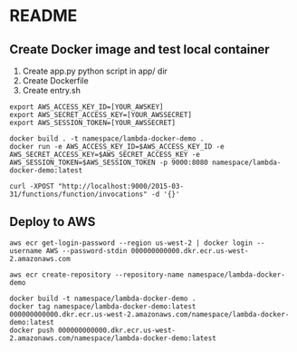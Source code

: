 # README

## Create Docker image and test local container
1. Create app.py python script in app/ dir
2. Create Dockerfile
3. Create entry.sh

```
export AWS_ACCESS_KEY_ID=[YOUR_AWSKEY]
export AWS_SECRET_ACCESS_KEY=[YOUR_AWSSECRET]
export AWS_SESSION_TOKEN=[YOUR_AWSSECRET]

docker build . -t namespace/lambda-docker-demo .
docker run -e AWS_ACCESS_KEY_ID=$AWS_ACCESS_KEY_ID -e AWS_SECRET_ACCESS_KEY=$AWS_SECRET_ACCESS_KEY -e AWS_SESSION_TOKEN=$AWS_SESSION_TOKEN -p 9000:8080 namespace/lambda-docker-demo:latest

curl -XPOST "http://localhost:9000/2015-03-31/functions/function/invocations" -d '{}'
```

## Deploy to AWS
```
aws ecr get-login-password --region us-west-2 | docker login --username AWS --password-stdin 000000000000.dkr.ecr.us-west-2.amazonaws.com

aws ecr create-repository --repository-name namespace/lambda-docker-demo

docker build -t namespace/lambda-docker-demo .
docker tag namespace/lambda-docker-demo:latest 000000000000.dkr.ecr.us-west-2.amazonaws.com/namespace/lambda-docker-demo:latest
docker push 000000000000.dkr.ecr.us-west-2.amazonaws.com/namespace/lambda-docker-demo:latest
```


